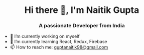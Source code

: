 <h1 align="center"> Hi there 👋, I'm Naitik Gupta </h1>

<h3 align="center"> A passionate Developer from India </h3>

<!--
**nick2498/nick2498** is a ✨ _special_ ✨ repository because its `README.md` (this file) appears on your GitHub profile.
-->

- 🔭 I’m currently working on myself
- 🌱 I’m currently learning React, Redux, Firebase
- 📫 How to reach me: guptanaitik98@gmail.com
<!-- - 👯 I’m looking to collaborate on ... -->
<!-- - 🤔 I’m looking for help with ... -->
<!-- - 💬 Ask me about ... -->
<!-- - 😄 Pronouns: ... -->
<!-- - ⚡ Fun fact: ... -->

